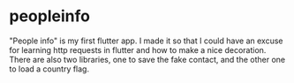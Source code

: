 # peopleinfo

"People info" is my first flutter app. I made it so that I could have an excuse for learning http requests in flutter and how to make a nice decoration. There are also two libraries, one to save the fake contact, and the other one to load a country flag.